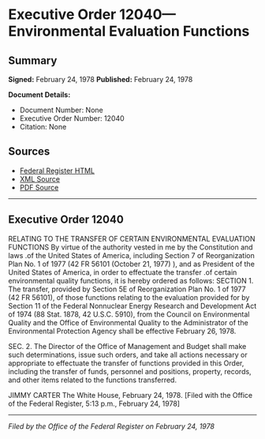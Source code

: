 # Executive Order 12040—Environmental Evaluation Functions

## Summary

**Signed:** February 24, 1978
**Published:** February 24, 1978

**Document Details:**
- Document Number: None
- Executive Order Number: 12040
- Citation: None

## Sources
- [Federal Register HTML](https://www.presidency.ucsb.edu/documents/executive-order-12040-environmental-evaluation-functions)
- [XML Source](None)
- [PDF Source](None)

---

## Executive Order 12040

RELATING TO THE TRANSFER OF CERTAIN ENVIRONMENTAL EVALUATION FUNCTIONS
By virtue of the authority vested in me by the Constitution and laws .of the United States of America, including Section 7 of Reorganization Plan No. 1 of 1977 (42 FR 56101 (October 21, 1977) ), and as President of the United States of America, in order to effectuate the transfer .of certain environmental quality functions, it is hereby ordered as follows:
SECTION 1. The transfer, provided by Section 5E of Reorganization Plan No. 1 of 1977 (42 FR 56101), of those functions relating to the evaluation provided for by Section 11 of the Federal Nonnuclear Energy Research and Development Act of 1974 (88 Stat. 1878, 42 U.S.C. 5910), from the Council on Environmental Quality and the Office of Environmental Quality to the Administrator of the Environmental Protection Agency shall be effective February 26, 1978.

SEC. 2. The Director of the Office of Management and Budget shall make such determinations, issue such orders, and take all actions necessary or appropriate to effectuate the transfer of functions provided in this Order, including the transfer of funds, personnel and positions, property, records, and other items related to the functions transferred.

JIMMY CARTER
The White House,
February 24, 1978.
[Filed with the Office of the Federal Register, 5:13 p.m., February 24, 1978]

---

*Filed by the Office of the Federal Register on February 24, 1978*
